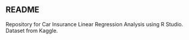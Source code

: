 ## README
Repository for Car Insurance Linear Regression Analysis using R Studio. Dataset from Kaggle.